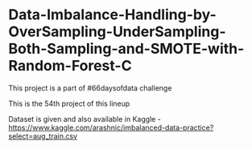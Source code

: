 # Data-Imbalance-Handling-by-OverSampling-UnderSampling-Both-Sampling-and-SMOTE-with-Random-Forest-C

This project is a part of #66daysofdata challenge 

This is the 54th project of this lineup

Dataset is given and also available in Kaggle - https://www.kaggle.com/arashnic/imbalanced-data-practice?select=aug_train.csv
